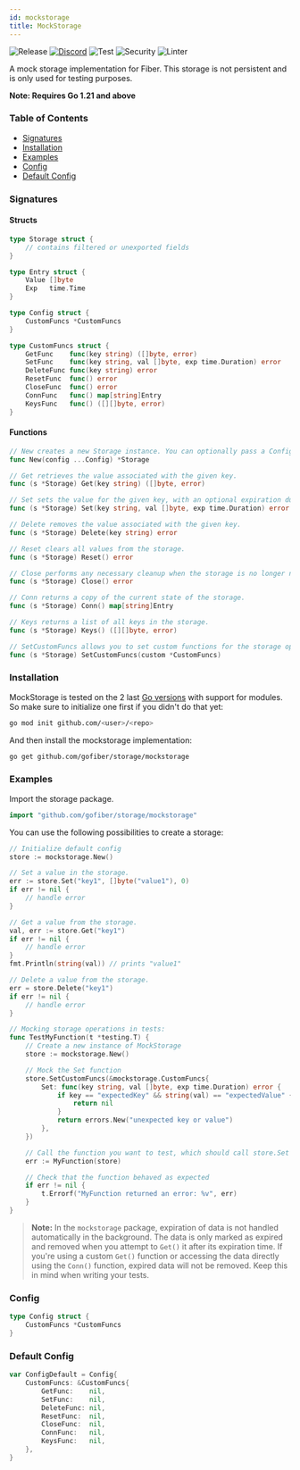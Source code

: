 ```yaml
---
id: mockstorage
title: MockStorage
---
```



![Release](https://img.shields.io/github/v/tag/gofiber/storage?filter=mockstorage*)
[![Discord](https://img.shields.io/discord/704680098577514527?style=flat&label=%F0%9F%92%AC%20discord&color=00ACD7)](https://gofiber.io/discord)
![Test](https://img.shields.io/github/actions/workflow/status/gofiber/storage/test-mockstorage.yml?label=Tests)
![Security](https://img.shields.io/github/actions/workflow/status/gofiber/storage/gosec.yml?label=Security)
![Linter](https://img.shields.io/github/actions/workflow/status/gofiber/storage/linter.yml?label=Linter)

A mock storage implementation for Fiber. This storage is not persistent and is only used for testing purposes.

**Note: Requires Go 1.21 and above**

### Table of Contents
- [Signatures](#signatures)
- [Installation](#installation)
- [Examples](#examples)
- [Config](#config)
- [Default Config](#default-config)


### Signatures

#### Structs

```go
type Storage struct {
    // contains filtered or unexported fields
}

type Entry struct {
    Value []byte
    Exp   time.Time
}

type Config struct {
    CustomFuncs *CustomFuncs
}

type CustomFuncs struct {
    GetFunc    func(key string) ([]byte, error)
    SetFunc    func(key string, val []byte, exp time.Duration) error
    DeleteFunc func(key string) error
    ResetFunc  func() error
    CloseFunc  func() error
    ConnFunc   func() map[string]Entry
    KeysFunc   func() ([][]byte, error)
}
```

#### Functions
```go
// New creates a new Storage instance. You can optionally pass a Config.
func New(config ...Config) *Storage

// Get retrieves the value associated with the given key.
func (s *Storage) Get(key string) ([]byte, error)

// Set sets the value for the given key, with an optional expiration duration.
func (s *Storage) Set(key string, val []byte, exp time.Duration) error

// Delete removes the value associated with the given key.
func (s *Storage) Delete(key string) error

// Reset clears all values from the storage.
func (s *Storage) Reset() error

// Close performs any necessary cleanup when the storage is no longer needed.
func (s *Storage) Close() error

// Conn returns a copy of the current state of the storage.
func (s *Storage) Conn() map[string]Entry

// Keys returns a list of all keys in the storage.
func (s *Storage) Keys() ([][]byte, error)

// SetCustomFuncs allows you to set custom functions for the storage operations.
func (s *Storage) SetCustomFuncs(custom *CustomFuncs)
```

### Installation
MockStorage is tested on the 2 last [Go versions](https://golang.org/dl/) with support for modules. So make sure to initialize one first if you didn't do that yet:
```bash
go mod init github.com/<user>/<repo>
```
And then install the mockstorage implementation:
```bash
go get github.com/gofiber/storage/mockstorage
```

### Examples
Import the storage package.
```go
import "github.com/gofiber/storage/mockstorage"
```

You can use the following possibilities to create a storage:
```go
// Initialize default config
store := mockstorage.New()

// Set a value in the storage.
err := store.Set("key1", []byte("value1"), 0)
if err != nil {
    // handle error
}

// Get a value from the storage.
val, err := store.Get("key1")
if err != nil {
    // handle error
}
fmt.Println(string(val)) // prints "value1"

// Delete a value from the storage.
err = store.Delete("key1")
if err != nil {
	// handle error
}

// Mocking storage operations in tests:
func TestMyFunction(t *testing.T) {
    // Create a new instance of MockStorage
    store := mockstorage.New()

    // Mock the Set function
    store.SetCustomFuncs(&mockstorage.CustomFuncs{
        Set: func(key string, val []byte, exp time.Duration) error {
            if key == "expectedKey" && string(val) == "expectedValue" {
                return nil
            }
            return errors.New("unexpected key or value")
        },
    })

    // Call the function you want to test, which should call store.Set
    err := MyFunction(store)

    // Check that the function behaved as expected
    if err != nil {
        t.Errorf("MyFunction returned an error: %v", err)
    }
}
```

> **Note:** In the `mockstorage` package, expiration of data is not handled automatically in the background. The data is only marked as expired and removed when you attempt to `Get()` it after its expiration time. If you're using a custom `Get()` function or accessing the data directly using the `Conn()` function, expired data will not be removed. Keep this in mind when writing your tests.

### Config
```go
type Config struct {
	CustomFuncs *CustomFuncs
}
```

### Default Config
```go
var ConfigDefault = Config{
	CustomFuncs: &CustomFuncs{
		GetFunc:    nil,
		SetFunc:    nil,
		DeleteFunc: nil,
		ResetFunc:  nil,
		CloseFunc:  nil,
		ConnFunc:   nil,
		KeysFunc:   nil,
	},
}
```
